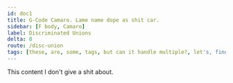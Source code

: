 ```yaml
---
id: doc1
title: G-Code Camaro. Lame name dope as shit car.
sidebar: [F body, Camaro]
label: Discriminated Unions
delta: 0
route: /disc-union
tags: [these, are, some, tags, but can it handle multiple?, let's, find, out]
---
```


This content I don't give a shit about.
